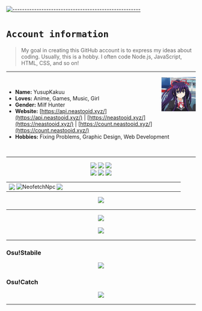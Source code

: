 [![-----------------------------------------------------](https://raw.githubusercontent.com/andreasbm/readme/master/assets/lines/colored.png)](#table-of-contents)

# `Account information`
> My goal in creating this GitHub account is to express my ideas about coding. Usually, this is a hobby. I often code Node.js, JavaScript, HTML, CSS, and so on!  

---------

<div align="center">
  <img src="https://raw.githubusercontent.com/NeeasTooID/Arshive/main/eef603d97280c8160cc02d50434abe4b.gif" align="right" width="18%">
</div>

<br>

- **Name:** YusupKakuu
- **Loves:** Anime, Games, Music, Girl
- **Gender:** Milf Hunter
- **Website:** [https://api.neastooid.xyz/](https://api.neastooid.xyz/) | [https://neastooid.xyz/](https://neastooid.xyz/) | [https://count.neastooid.xyz/](https://count.neastooid.xyz/)
- **Hobbies:** Fixing Problems, Graphic Design, Web Development
<br>

---------

<p align="center">
    <img src="https://img.shields.io/badge/html%20-%23E34F26.svg?&style=for-the-badge&logo=html5&logoColor=white"/>
    <img src="https://img.shields.io/badge/css%20-%231572B6.svg?&style=for-the-badge&logo=css3&logoColor=white"/>
    <img src="https://img.shields.io/badge/TypeScript-%233178C6.svg?&style=for-the-badge&logo=typescript&logoColor=white"/>
<br>
    <img src="https://img.shields.io/badge/node.js%20-%2343853D.svg?&style=for-the-badge&logo=node.js&logoColor=white"/>
    <img src="https://img.shields.io/badge/javascript%20-%23323330.svg?&style=for-the-badge&logo=javascript&logoColor=%23F7DF1E"/>
    <img src="https://img.shields.io/badge/git%20-%23F05033.svg?&style=for-the-badge&logo=git&logoColor=white"/>
<br>

<div align="center">
  <table>
    <tr>
      <td width="450">
        <img align="center" width="100%" src="https://github-readme-stats.vercel.app/api?username=NeofetchNpc&show_icons=true&theme=dracula&border_radius=8&icon_color=df648c&text_color=718096&hide_title=true&hide_border=true"/>
        <img align="center" width="100%" src="https://streak-stats.demolab.com/?user=NeofetchNpc&theme=dracula&hide_border=true" alt="NeofetchNpc" />
        <img align="center" width="100%" src="https://github-readme-stats.vercel.app/api/top-langs/?&username=NeofetchNpc&theme=dracula&layout=compact&hide_border=true&icon_color=FFB3B3" />
      </td>
    </tr>
  </table>
</div>

<p align="center">
 <img src="https://spotify-github-profile.kittinanx.com/api/view?uid=31clwo7edqwwy7heid576bz6xuue&cover_image=true&theme=natemoo-re&show_offline=true&background_color=121212&interchange=false&bar_color=53b14f&bar_color_cover=true"/>
</p>

------

<p align="center">
  <img src="http://github-profile-summary-cards.vercel.app/api/cards/profile-details?username=NeofetchNpc&theme=dracula" />
</p>

<p align="center">
  <img src="https://spotify-recently-played-readme.vercel.app/api?user=31clwo7edqwwy7heid576bz6xuue&width=600&count=10" />
</p>

------

### Osu!Stabile
<p align="center">
<img src="https://osu-sig.vercel.app/card?user=YusupKakuu&mode=std&lang=en&blur=6&animation=true&hue=255" />
</p>

### Osu!Catch
<p align="center">
<img src="https://osu-sig.vercel.app/card?user=yusupkakuu&mode=catch&lang=en&blur=6&animation=true&hue=255" />
</p>

------
